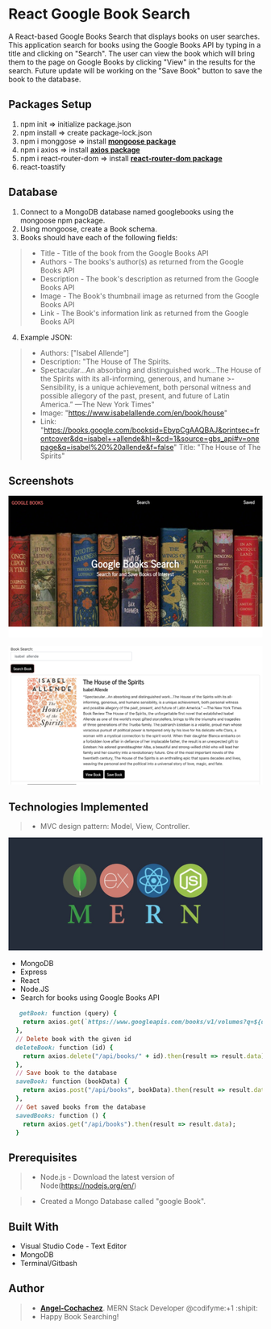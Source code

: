 # React Google Book Search
A React-based Google Books Search that displays books on user searches. This application search for books using the Google Books API by typing in a title and clicking on "Search". The user can view the book which will bring them to the page on Google Books by clicking "View" in the results for the search. Future update will be working on the "Save Book" button to save the book to the database.

## Packages Setup
1. npm init => initialize package.json
2. npm install => create package-lock.json
3. npm i monggose => install **[mongoose package](https://www.npmjs.com/package/mongoose)**
4. npm i axios => install **[axios package](https://www.npmjs.com/package/axios)**
5. npm i react-router-dom => install **[react-router-dom package](https://www.npmjs.com/package/dotenv)**
6. react-toastify



## Database
1. Connect to a MongoDB database named googlebooks using the mongoose npm package.
2. Using mongoose, create a Book schema.
3. Books should have each of the following fields:
>- Title - Title of the book from the Google Books API
>- Authors - The books's author(s) as returned from the Google Books API
>- Description - The book's description as returned from the Google Books API
>- Image - The Book's thumbnail image as returned from the Google Books API
>- Link - The Book's information link as returned from the Google Books API

4. Example JSON:

>- Authors: ["Isabel Allende"]
>- Description: "The House of The Spirits.
>- Spectacular...An absorbing and distinguished work...The House of the Spirits with its all-informing, generous, and humane  >- Sensibility, is a unique achievement, both personal witness and possible allegory of the past, present, and future of Latin America.” —The New York Times"
>- Image: "https://www.isabelallende.com/en/book/house"
>- Link: "https://books.google.com/booksid=EbypCgAAQBAJ&printsec=frontcover&dq=isabel++allende&hl=&cd=1&source=gbs_api#v=onepage&q=isabel%20%20allende&f=false"
> Title: "The House of The Spirits"

## Screenshots

![terminal MERN searchbook](google/images/searchbook.png)

![Github MERN searchexample](google/images/isabels.png)

 
## Technologies Implemented

>- MVC design pattern: Model, View, Controller.

![Github MERN logo](google/images/mern.png)

- MongoDB
- Express
- React
- Node.JS
- Search for books using Google Books API
``` ruby
   getBook: function (query) {
    return axios.get(`https://www.googleapis.com/books/v1/volumes?q=${query}`);
  },
  // Delete book with the given id
  deleteBook: function (id) {
    return axios.delete("/api/books/" + id).then(result => result.data);
  },
  // Save book to the database
  saveBook: function (bookData) {
    return axios.post("/api/books", bookData).then(result => result.data);
  },
  // Get saved books from the database
  savedBooks: function () {
    return axios.get("/api/books").then(result => result.data);
  }

```

## Prerequisites

>- Node.js - Download the latest version of Node(https://nodejs.org/en/)

>- Created a Mongo Database called "google Book".

## Built With

- Visual Studio Code - Text Editor
- MongoDB
- Terminal/Gitbash

## Author

>-  **[Angel-Cochachez](https://github.com/codifyme/google-books-search)**. MERN Stack Developer
@codifyme:+1 :shipit:
>- Happy Book Searching!
